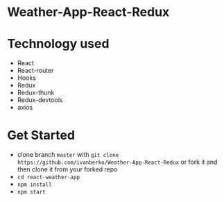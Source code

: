 # Weather-App-React-Redux

# Technology used

- React
- React-router
- Hooks
- Redux
- Redux-thunk
- Redux-devtools
- axios

# Get Started

- clone branch `master` with
  `git clone https://github.com/ivanberko/Weather-App-React-Redux` or fork it and then
  clone it from your forked repo
- `cd react-weather-app`
- `npm install`
- `npm start`

